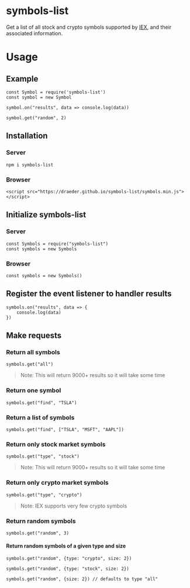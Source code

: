 # symbols-list
Get a list of all stock and crypto symbols supported by [IEX](https://iextrading.com/apiexhibita), and their associated information.

# Usage
## Example
```
const Symbol = require('symbols-list')
const symbol = new Symbol

symbol.on("results", data => console.log(data))

symbol.get("random", 2)
```

## Installation
### Server
`npm i symbols-list`

### Browser
`<script src="https://draeder.github.io/symbols-list/symbols.min.js"></script>`

## Initialize symbols-list
### Server
```
const Symbols = require("symbols-list")
const symbols = new Symbols
```

### Browser
`const symbols = new Symbols()`

## Register the event listener to handler results

```
symbols.on("results", data => {
    console.log(data)
})
```

## Make requests
### Return all symbols
`symbols.get("all")`
> Note: This will return 9000+ results so it will take some time
### Return one symbol
`symbols.get("find", "TSLA")`
### Return a list of symbols
`symbols.get("find", ["TSLA", "MSFT", "AAPL"])`
### Return only stock market symbols
`symbols.get("type", "stock")`
> Note: This will return 9000+ results so it will take some time
### Return only crypto market symbols
`symbols.get("type", "crypto")`
> Note: IEX supports very few crypto symbols
### Return random symbols
`symbols.get("random", 3)`
#### Return random symbols of a given type and size
```
symbols.get("random", {type: "crypto", size: 2})

symbols.get("random", {type: "stock", size: 2}) 

symbols.get("random", {size: 2}) // defaults to type "all"
```

